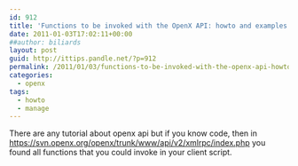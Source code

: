 ```yaml
---
id: 912
title: 'Functions to be invoked with the OpenX API: howto and examples'
date: 2011-01-03T17:02:11+00:00
##author: biliards
layout: post
guid: http://ittips.pandle.net/?p=912
permalink: /2011/01/03/functions-to-be-invoked-with-the-openx-api-howto-and-examples/
categories:
  - openx
tags:
  - howto
  - manage
---
```

There are any tutorial about openx api but if you know code, then in https://svn.openx.org/openx/trunk/www/api/v2/xmlrpc/index.php you found all functions that you could invoke in your client script.

